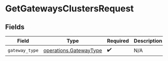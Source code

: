 # GetGatewaysClustersRequest


## Fields

| Field                                                            | Type                                                             | Required                                                         | Description                                                      |
| ---------------------------------------------------------------- | ---------------------------------------------------------------- | ---------------------------------------------------------------- | ---------------------------------------------------------------- |
| `gateway_type`                                                   | [operations.GatewayType](../../models/operations/gatewaytype.md) | :heavy_check_mark:                                               | N/A                                                              |